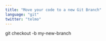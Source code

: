 ```yaml
---
title: "Move your code to a new Git Branch"
language: "git"
twitter: "telmo"
---
```


git checkout -b my-new-branch
